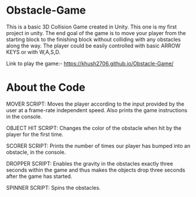 # Obstacle-Game


This is a basic 3D Collision Game created in Unity. This one is my first project in unity. The end goal of the game is to move your player from the starting block to the finishing block without colliding with any obstacles along the way. The player could be easily controlled with basic ARROW KEYS or with W,A,S,D.

Link to play the game:- https://khush2706.github.io/Obstacle-Game/

# About the Code

MOVER SCRIPT: Moves the player according to the input provided by the user at a frame-rate independent speed. Also prints the game instructions in the console.

OBJECT HIT SCRIPT: Changes the color of the obstacle when hit by the player for the first time.

SCORER SCRIPT: Prints the number of times our player has bumped into an obstacle, in the console.

DROPPER SCRIPT: Enables the gravity in the obstacles exactly three seconds within the game and thus makes the objects drop three seconds after the game has started.

SPINNER SCRIPT: Spins the obstacles.
